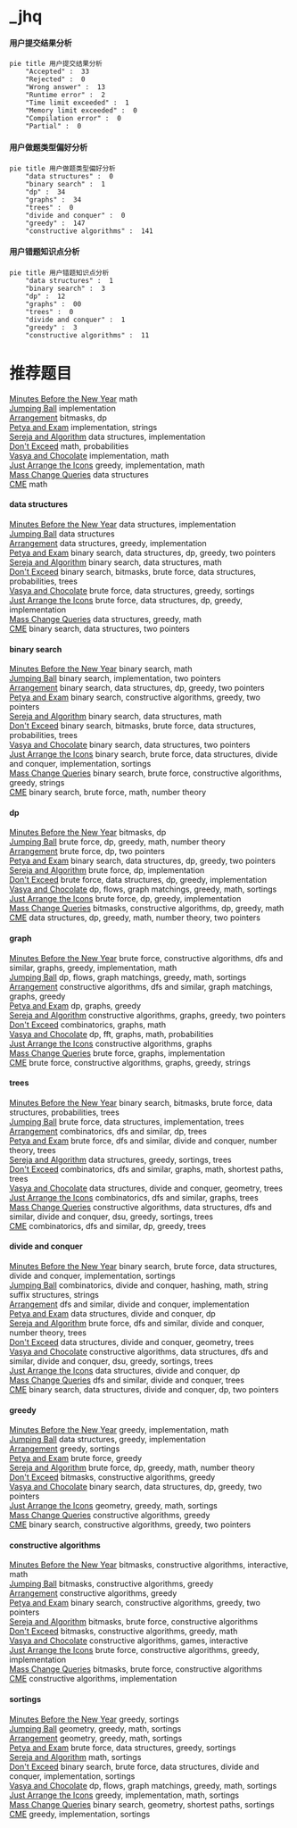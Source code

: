 # _jhq
<!-- tabs:start -->
#### **用户提交结果分析**

```mermaid
pie title 用户提交结果分析
    "Accepted" :  33
    "Rejected" :  0
    "Wrong answer" :  13
    "Runtime error" :  2
    "Time limit exceeded" :  1
    "Memory limit exceeded" :  0
    "Compilation error" :  0
    "Partial" :  0
```
#### **用户做题类型偏好分析**

```mermaid
pie title 用户做题类型偏好分析
    "data structures" :  0
    "binary search" :  1
    "dp" :  34
    "graphs" :  34
    "trees" :  0
    "divide and conquer" :  0
    "greedy" :  147
    "constructive algorithms" :  141
```
#### **用户错题知识点分析**

```mermaid
pie title 用户错题知识点分析
    "data structures" :  1
    "binary search" :  3
    "dp" :  12
    "graphs" :  00
    "trees" :  0
    "divide and conquer" :  1
    "greedy" :  3
    "constructive algorithms" :  11
```
<!-- tabs:end -->
# 推荐题目
[Minutes Before the New Year](http://codeforces.com/problemset/problem/1283/A)		math		  
[Jumping Ball](http://codeforces.com/problemset/problem/725/A)		implementation		  
[Arrangement](http://codeforces.com/problemset/problem/107/C)		bitmasks,
                        dp		  
[Petya and Exam](http://codeforces.com/problemset/problem/832/B)		implementation,
                        strings		  
[Sereja and Algorithm](http://codeforces.com/problemset/problem/367/A)		data structures,
                        implementation		  
[Don't Exceed](http://codeforces.com/problemset/problem/913/H)		math,
                        probabilities		  
[Vasya and Chocolate](http://codeforces.com/problemset/problem/1065/A)		implementation,
                        math		  
[Just Arrange the Icons](http://codeforces.com/problemset/problem/1267/J)		greedy,
                        implementation,
                        math		  
[Mass Change Queries](http://codeforces.com/problemset/problem/911/G)		data structures		  
[CME](http://codeforces.com/problemset/problem/1223/A)		math		  
<!-- tabs:start -->
#### **data structures**
[Minutes Before the New Year](http://codeforces.com/problemset/problem/367/A)		data structures,
                        implementation		  
[Jumping Ball](http://codeforces.com/problemset/problem/911/G)		data structures		  
[Arrangement](http://codeforces.com/problemset/problem/982/B)		data structures,
                        greedy,
                        implementation		  
[Petya and Exam](http://codeforces.com/problemset/problem/1492/C)		binary search,
                        data structures,
                        dp,
                        greedy,
                        two pointers		  
[Sereja and Algorithm](http://codeforces.com/problemset/problem/1490/G)		binary search,
                        data structures,
                        math		  
[Don't Exceed](http://codeforces.com/problemset/problem/1479/D)		binary search,
                        bitmasks,
                        brute force,
                        data structures,
                        probabilities,
                        trees		  
[Vasya and Chocolate](http://codeforces.com/problemset/problem/1497/A)		brute force,
                        data structures,
                        greedy,
                        sortings		  
[Just Arrange the Icons](http://codeforces.com/problemset/problem/1491/C)		brute force,
                        data structures,
                        dp,
                        greedy,
                        implementation		  
[Mass Change Queries](http://codeforces.com/problemset/problem/1492/B)		data structures,
                        greedy,
                        math		  
[CME](http://codeforces.com/problemset/problem/1436/E)		binary search,
                        data structures,
                        two pointers		  
#### **binary search**
[Minutes Before the New Year](http://codeforces.com/problemset/problem/1076/C)		binary search,
                        math		  
[Jumping Ball](http://codeforces.com/problemset/problem/978/C)		binary search,
                        implementation,
                        two pointers		  
[Arrangement](http://codeforces.com/problemset/problem/1492/C)		binary search,
                        data structures,
                        dp,
                        greedy,
                        two pointers		  
[Petya and Exam](http://codeforces.com/problemset/problem/1463/D)		binary search,
                        constructive algorithms,
                        greedy,
                        two pointers		  
[Sereja and Algorithm](http://codeforces.com/problemset/problem/1490/G)		binary search,
                        data structures,
                        math		  
[Don't Exceed](http://codeforces.com/problemset/problem/1479/D)		binary search,
                        bitmasks,
                        brute force,
                        data structures,
                        probabilities,
                        trees		  
[Vasya and Chocolate](http://codeforces.com/problemset/problem/1436/E)		binary search,
                        data structures,
                        two pointers		  
[Just Arrange the Icons](http://codeforces.com/problemset/problem/1461/D)		binary search,
                        brute force,
                        data structures,
                        divide and conquer,
                        implementation,
                        sortings		  
[Mass Change Queries](http://codeforces.com/problemset/problem/1493/C)		binary search,
                        brute force,
                        constructive algorithms,
                        greedy,
                        strings		  
[CME](http://codeforces.com/problemset/problem/1487/D)		binary search,
                        brute force,
                        math,
                        number theory		  
#### **dp**
[Minutes Before the New Year](http://codeforces.com/problemset/problem/107/C)		bitmasks,
                        dp		  
[Jumping Ball](http://codeforces.com/problemset/problem/891/A)		brute force,
                        dp,
                        greedy,
                        math,
                        number theory		  
[Arrangement](http://codeforces.com/problemset/problem/261/E)		brute force,
                        dp,
                        two pointers		  
[Petya and Exam](http://codeforces.com/problemset/problem/1492/C)		binary search,
                        data structures,
                        dp,
                        greedy,
                        two pointers		  
[Sereja and Algorithm](https://codeforces.com/contest/1457/problem/C)		brute force,
                        dp,
                        implementation		  
[Don't Exceed](http://codeforces.com/problemset/problem/1491/C)		brute force,
                        data structures,
                        dp,
                        greedy,
                        implementation		  
[Vasya and Chocolate](http://codeforces.com/problemset/problem/1437/C)		dp,
                        flows,
                        graph matchings,
                        greedy,
                        math,
                        sortings		  
[Just Arrange the Icons](http://codeforces.com/problemset/problem/1499/B)		brute force,
                        dp,
                        greedy,
                        implementation		  
[Mass Change Queries](http://codeforces.com/problemset/problem/1491/D)		bitmasks,
                        constructive algorithms,
                        dp,
                        greedy,
                        math		  
[CME](http://codeforces.com/problemset/problem/1497/E1)		data structures,
                        dp,
                        greedy,
                        math,
                        number theory,
                        two pointers		  
#### **graph**
[Minutes Before the New Year](http://codeforces.com/problemset/problem/1487/C)		brute force,
                        constructive algorithms,
                        dfs and similar,
                        graphs,
                        greedy,
                        implementation,
                        math		  
[Jumping Ball](http://codeforces.com/problemset/problem/1437/C)		dp,
                        flows,
                        graph matchings,
                        greedy,
                        math,
                        sortings		  
[Arrangement](http://codeforces.com/problemset/problem/1470/D)		constructive algorithms,
                        dfs and similar,
                        graph matchings,
                        graphs,
                        greedy		  
[Petya and Exam](http://codeforces.com/problemset/problem/1476/C)		dp,
                        graphs,
                        greedy		  
[Sereja and Algorithm](http://codeforces.com/problemset/problem/1304/D)		constructive algorithms,
                        graphs,
                        greedy,
                        two pointers		  
[Don't Exceed](http://codeforces.com/problemset/problem/1475/C)		combinatorics,
                        graphs,
                        math		  
[Vasya and Chocolate](http://codeforces.com/problemset/problem/553/E)		dp,
                        fft,
                        graphs,
                        math,
                        probabilities		  
[Just Arrange the Icons](http://codeforces.com/problemset/problem/1495/C)		constructive algorithms,
                        graphs		  
[Mass Change Queries](http://codeforces.com/problemset/problem/1510/K)		brute force,
                        graphs,
                        implementation		  
[CME](http://codeforces.com/problemset/problem/1511/D)		brute force,
                        constructive algorithms,
                        graphs,
                        greedy,
                        strings		  
#### **trees**
[Minutes Before the New Year](http://codeforces.com/problemset/problem/1479/D)		binary search,
                        bitmasks,
                        brute force,
                        data structures,
                        probabilities,
                        trees		  
[Jumping Ball](http://codeforces.com/problemset/problem/1511/C)		brute force,
                        data structures,
                        implementation,
                        trees		  
[Arrangement](http://codeforces.com/problemset/problem/1499/F)		combinatorics,
                        dfs and similar,
                        dp,
                        trees		  
[Petya and Exam](http://codeforces.com/problemset/problem/1491/E)		brute force,
                        dfs and similar,
                        divide and conquer,
                        number theory,
                        trees		  
[Sereja and Algorithm](http://codeforces.com/problemset/problem/1466/D)		data structures,
                        greedy,
                        sortings,
                        trees		  
[Don't Exceed](http://codeforces.com/problemset/problem/1495/D)		combinatorics,
                        dfs and similar,
                        graphs,
                        math,
                        shortest paths,
                        trees		  
[Vasya and Chocolate](http://codeforces.com/problemset/problem/1303/G)		data structures,
                        divide and conquer,
                        geometry,
                        trees		  
[Just Arrange the Icons](http://codeforces.com/problemset/problem/1454/E)		combinatorics,
                        dfs and similar,
                        graphs,
                        trees		  
[Mass Change Queries](http://codeforces.com/problemset/problem/1494/D)		constructive algorithms,
                        data structures,
                        dfs and similar,
                        divide and conquer,
                        dsu,
                        greedy,
                        sortings,
                        trees		  
[CME](http://codeforces.com/problemset/problem/1292/C)		combinatorics,
                        dfs and similar,
                        dp,
                        greedy,
                        trees		  
#### **divide and conquer**
[Minutes Before the New Year](http://codeforces.com/problemset/problem/1461/D)		binary search,
                        brute force,
                        data structures,
                        divide and conquer,
                        implementation,
                        sortings		  
[Jumping Ball](http://codeforces.com/problemset/problem/1466/G)		combinatorics,
                        divide and conquer,
                        hashing,
                        math,
                        string suffix structures,
                        strings		  
[Arrangement](http://codeforces.com/problemset/problem/1490/D)		dfs and similar,
                        divide and conquer,
                        implementation		  
[Petya and Exam](https://codeforces.com/contest/1483/problem/C)		data structures,
                        divide and conquer,
                        dp		  
[Sereja and Algorithm](http://codeforces.com/problemset/problem/1491/E)		brute force,
                        dfs and similar,
                        divide and conquer,
                        number theory,
                        trees		  
[Don't Exceed](http://codeforces.com/problemset/problem/1303/G)		data structures,
                        divide and conquer,
                        geometry,
                        trees		  
[Vasya and Chocolate](http://codeforces.com/problemset/problem/1494/D)		constructive algorithms,
                        data structures,
                        dfs and similar,
                        divide and conquer,
                        dsu,
                        greedy,
                        sortings,
                        trees		  
[Just Arrange the Icons](http://codeforces.com/problemset/problem/1482/E)		data structures,
                        divide and conquer,
                        dp		  
[Mass Change Queries](http://codeforces.com/problemset/problem/566/C)		dfs and similar,
                        divide and conquer,
                        trees		  
[CME](http://codeforces.com/problemset/problem/1428/F)		binary search,
                        data structures,
                        divide and conquer,
                        dp,
                        two pointers		  
#### **greedy**
[Minutes Before the New Year](http://codeforces.com/problemset/problem/1267/J)		greedy,
                        implementation,
                        math		  
[Jumping Ball](http://codeforces.com/problemset/problem/982/B)		data structures,
                        greedy,
                        implementation		  
[Arrangement](http://codeforces.com/problemset/problem/1360/B)		greedy,
                        sortings		  
[Petya and Exam](http://codeforces.com/problemset/problem/320/A)		brute force,
                        greedy		  
[Sereja and Algorithm](http://codeforces.com/problemset/problem/891/A)		brute force,
                        dp,
                        greedy,
                        math,
                        number theory		  
[Don't Exceed](http://codeforces.com/problemset/problem/1463/B)		bitmasks,
                        constructive algorithms,
                        greedy		  
[Vasya and Chocolate](http://codeforces.com/problemset/problem/1492/C)		binary search,
                        data structures,
                        dp,
                        greedy,
                        two pointers		  
[Just Arrange the Icons](https://codeforces.com/contest/1496/problem/C)		geometry,
                        greedy,
                        math,
                        sortings		  
[Mass Change Queries](http://codeforces.com/problemset/problem/1493/A)		constructive algorithms,
                        greedy		  
[CME](http://codeforces.com/problemset/problem/1463/D)		binary search,
                        constructive algorithms,
                        greedy,
                        two pointers		  
#### **constructive algorithms**
[Minutes Before the New Year](http://codeforces.com/problemset/problem/1451/E1)		bitmasks,
                        constructive algorithms,
                        interactive,
                        math		  
[Jumping Ball](http://codeforces.com/problemset/problem/1463/B)		bitmasks,
                        constructive algorithms,
                        greedy		  
[Arrangement](http://codeforces.com/problemset/problem/1493/A)		constructive algorithms,
                        greedy		  
[Petya and Exam](http://codeforces.com/problemset/problem/1463/D)		binary search,
                        constructive algorithms,
                        greedy,
                        two pointers		  
[Sereja and Algorithm](https://codeforces.com/contest/1456/problem/B)		bitmasks,
                        brute force,
                        constructive algorithms		  
[Don't Exceed](http://codeforces.com/problemset/problem/1492/D)		bitmasks,
                        constructive algorithms,
                        greedy,
                        math		  
[Vasya and Chocolate](https://codeforces.com/contest/1504/problem/D)		constructive algorithms,
                        games,
                        interactive		  
[Just Arrange the Icons](https://codeforces.com/contest/1483/problem/A)		brute force,
                        constructive algorithms,
                        greedy,
                        implementation		  
[Mass Change Queries](https://codeforces.com/contest/1457/problem/D)		bitmasks,
                        brute force,
                        constructive algorithms		  
[CME](http://codeforces.com/problemset/problem/1513/A)		constructive algorithms,
                        implementation		  
#### **sortings**
[Minutes Before the New Year](http://codeforces.com/problemset/problem/1360/B)		greedy,
                        sortings		  
[Jumping Ball](https://codeforces.com/contest/1496/problem/C)		geometry,
                        greedy,
                        math,
                        sortings		  
[Arrangement](http://codeforces.com/problemset/problem/1495/A)		geometry,
                        greedy,
                        math,
                        sortings		  
[Petya and Exam](http://codeforces.com/problemset/problem/1497/A)		brute force,
                        data structures,
                        greedy,
                        sortings		  
[Sereja and Algorithm](http://codeforces.com/problemset/problem/1427/A)		math,
                        sortings		  
[Don't Exceed](http://codeforces.com/problemset/problem/1461/D)		binary search,
                        brute force,
                        data structures,
                        divide and conquer,
                        implementation,
                        sortings		  
[Vasya and Chocolate](http://codeforces.com/problemset/problem/1437/C)		dp,
                        flows,
                        graph matchings,
                        greedy,
                        math,
                        sortings		  
[Just Arrange the Icons](http://codeforces.com/problemset/problem/1473/A)		greedy,
                        implementation,
                        math,
                        sortings		  
[Mass Change Queries](http://codeforces.com/problemset/problem/1486/B)		binary search,
                        geometry,
                        shortest paths,
                        sortings		  
[CME](http://codeforces.com/problemset/problem/1480/B)		greedy,
                        implementation,
                        sortings		  
<!-- tabs:end -->
